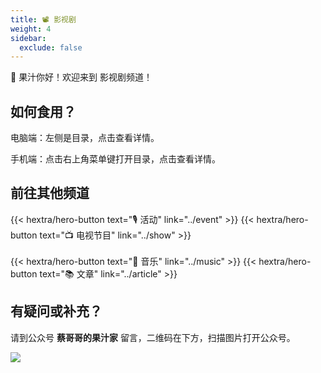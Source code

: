 ```yaml
---
title: 📽️ 影视剧
weight: 4
sidebar:
  exclude: false
---
```


🧃 果汁你好！欢迎来到 影视剧频道！

<!--more-->

## 如何食用？

电脑端：左侧是目录，点击查看详情。

手机端：点击右上角菜单键打开目录，点击查看详情。

## 前往其他频道
{{< hextra/hero-button text="🎙️ 活动" link="../event" >}}
{{< hextra/hero-button text="📺 电视节目" link="../show" >}}
<br><br>
{{< hextra/hero-button text="🎻 音乐" link="../music" >}}
{{< hextra/hero-button text="📚 文章" link="../article" >}}

## 有疑问或补充？

请到公众号  **蔡哥哥的果汁家**  留言，二维码在下方，扫描图片打开公众号。

<img src="../qrcode.jpg">